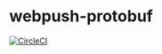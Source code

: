 # webpush-protobuf

[![CircleCI](https://circleci.com/gh/nokamoto/webpush-protobuf.svg?style=svg)](https://circleci.com/gh/nokamoto/webpush-protobuf)
